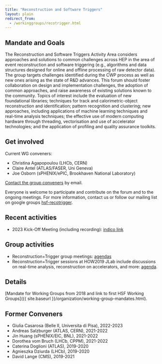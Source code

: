 ```yaml
---
title: "Reconstruction and Software Triggers"
layout: plain
redirect_from:
  - /workinggroups/recotrigger.html
---
```


## Mandate and Goals

The Reconstruction and Software Triggers Activity Area considers
approaches and solutions to common challenges across HEP in the area of
event reconstruction and software triggering (e.g., algorithms and data
structures designed for online and offline processing of raw detector
data). The group targets challenges identified during the CWP
process as well as new ones arising as the state of R&D advances. This
forum should foster collaboration on design and implementation
challenges, the adoption of common approaches, and raise awareness of
existing solutions known to the community. Topics of interest include
the evaluation of new foundational libraries; techniques for track and
calorimetric-object reconstruction and identification; pattern
recognition and clustering; new approaches, including applications of
machine learning techniques and real-time analysis techniques; the
effective use of modern computing hardware through threading,
vectorisation and use of accelerator technologies; and the application
of profiling and quality assurance toolkits.

## Get involved

Current WG conveners:
- Christina Agapopoulou (LHCb, CERN)
- Claire Antel (ATLAS/FASER, Uni Geneva)
- Joe Osborn (sPHENIX/ePIC, Brookhaven National Laboratory)


[Contact the group conveners](mailto:christina.agapopoulou@cern.ch,claire.antel@cern.ch,josborn1@bnl.gov) by email. <!-- markdown-link-check-disable-line -->

Everyone is welcome to participate and contribute on the forum and to the ongoing meetings. For more information, contact us or
follow our mailing list on google groups [hsf-recotrigger](https://groups.google.com/forum/#!forum/hsf-recotrigger).

## Recent activities

- 2023 Kick-Off Meeting (including recording): [indico link](https://indico.cern.ch/event/1273894/)

## Group activities

- Reconstruction+Trigger group meetings: [agendas](https://indico.cern.ch/category/10917/) 
- Reconstruction+Trigger sessions at HOW2019 JLab include discussions on real-time analysis, reconstruction on accelerators, and more: [agenda](https://indico.cern.ch/event/759388/timetable/#20190320.detailed).

## Details

[Mandate for Working Groups from 2018 and link to first HSF Working Groups]({{ site.baseurl }}/organization/working-group-mandates.html).

## Former Conveners
- Giulia Casarosa (Belle II, Universita di Pisa), 2022-2023
- Andreas Salzburger (ATLAS, CERN), 2021-2022
- Jin Huang (sPHENIX/EIC, BNL), 2021-2022
- Dorothea vom Bruch (LHCb, CPPM), 2021-2022
- Caterina Doglioni (ATLAS), 2019-2020
- Agnieszka Dziurda (LHCb), 2019-2020
- David Lange (CMS), 2019-2021
